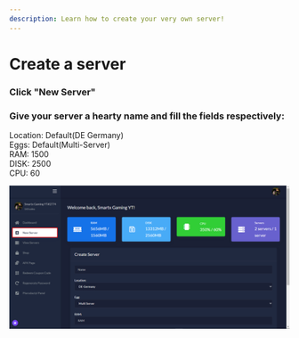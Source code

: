 ```yaml
---
description: Learn how to create your very own server!
---
```


# Create a server

### Click "New Server"

### Give your server a hearty name and fill the fields respectively:

Location: Default(DE Germany)\
Eggs: Default(Multi-Server)\
RAM: 1500\
DISK: 2500\
CPU: 60

![Now click create and you have your lovely sever!](<../.gitbook/assets/image (3).png>)
